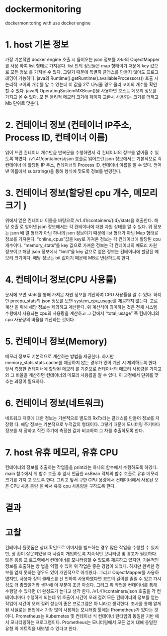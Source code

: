 # dockermonitoring
dockermonitoring with use docker engine
# 1. host 기본 정보
가장 기본적인 docker engine 호출 시 들어오는 json 정보를 자바의 ObjectMapper를 사용 하여 list 형태로 가져온다. list 안의 정보들은 map 형태이기 때문에 key 값으로 모든 정보 를 가져올 수 있다. 그렇기 때문에 특별히 클래스를 만들지 않아도 프로그래밍이 가능하다.
java의 Runtime().getRuntime().availableProcessors() 호출 시 논리적 코어의 개수를 알 수 있는데 이 값을 2로 나눠줄 경우 물리 코어의 개수를 확인 할 수 있다.
java의 OperatingSystemMXBean()을 사용하면 호스트 메모리 정보를 가지고 올 수 있다. 모 든 물리적 메모리 크기에 페이지 교환시 사용되는 크기를 더하고 Mb 단위로 맞춘다.
# 2. 컨테이너 정보 (컨테이너 IP주소, Process ID, 컨테이너 이름)
읽어 드린 컨테이너 개수만큼 반복문을 수행하면서 각 컨테이너의 정보를 얻어올 수 있도록 하였다. /v1.41/containers/json 호출로 읽어드린 json 정보에서는 기본적으로 각 컨테이너 에 할당된 IP 주소, 컨테이너의 Process ID, 컨테이너 이름을 알 수 있다. 얻어낸 이름에서 substring()을 통해 형식에 맞도록 정보를 변경한다.
# 3. 컨테이너 정보(할당된 cpu 개수, 메모리 크기 )
위에서 얻은 컨테이너 이름을 바탕으로 /v1.41/containers/{id}/stats을 호출한다. 해당 호출 로 얻어낸 json 정보에서는 각 컨테이너에 대한 자원 상태를 알 수 있다. 위 정보는 json 배 열 형태가 아닌 하나의 json 정보이기 때문에 list 형태가 아닌 Map 형태로 정보를 가져온다.
“online_cpus”값을 key로 가져온 정보는 각 컨테이너에 할당된 cpu 개수이다. “memory_stats”를 key 값으로 가져온 정보는 각 컨테이너의 메모리 자원 정보이고 해당 json 정보에서 “limit”을 key 값으로 얻은 정보는 컨테이너에 할당된 메모리 크기이다. 해당 정보는 bit 값이기 때문에 MB로 변환하도록 한다.
# 4. 컨테이너 정보(CPU 사용률)
문서에 보면 stats를 통해 가져온 자원 정보를 계산하여 CPU 사용률을 알 수 있다.
하지만 precpu_stats의 json 정보를 보면 system_cpu_usage를 제공하지 않는다. 고로 계산 을 위해 해당 정보는 제외하고 계산한다. 위 계산식이 의미하는 것은 전체 시스템 수행에서 사용되는 cpu의 사용량을 계산하고 그 값에서 “total_usage” 즉 컨테이너의 cpu 사용량의 비율을 계산하는 것이다.
# 5. 컨테이너 정보(Memory)
메모리 정보도 기본적으로 계산하는 방법을 제공한다. 하지만 memory_stats.stats.cache를 제공하지 않는 경우가 있어 계산 시 제외하도록 한다. 앞서 측정한 컨테이너에 할당된 메모리 를 기준으로 컨테이너의 메모리 사용량을 가지고 와 그 비율을 계산하면 컨테이너의 메모리 사용률을 알 수 있다. 이 과정에서 단위를 맞추는 과정이 필요하다. 
# 6. 컨테이너 정보(네트워크)
네트워크 패킷에 대한 정보는 기본적으로 별도의 RxTx라는 클래스를 만들어 정보를 저장했 다. 해당 정보는 기본적으로 누적값의 형태이다. 그렇기 때문에 모니터링 주기마다 정보를 저 장하고 직전 주기에 측정한 값과 비교하여 그 차를 추출하도록 한다.
# 7. host 유휴 메모리, 유휴 CPU
컨테이너의 정보를 추출하는 작업들을 print라는 하나의 함수에서 수행하도록 하였다. main 함수에서 위 함수 호출 후 앞서 언급한 osBean 객체의 함수 호출로 유휴 메모리 크기를 가지 고 오도록 한다. 그리고 앞서 구한 CPU 용량에서 컨테이너에서 사용된 모든 CPU 사용 총량 을 빼서 유휴 cpu 사용량을 구하도록 한다.
  
# 결과
# 고찰
컨테이너 플랫폼은 상태 확인으로 이미지를 빌드하는 경우 많은 작업을 수행할 수 있지만, 상 황이 잘못되었을 때 사람이 개입하도록 지속적인 모니터링 및 경고가 필요하다. 많은 응용 프 로그램에서 컨테이너를 모니터링할 수 있도록 제공하고 있지만, 기본적인 정보를 호출하는 방 법을 익힐 수 있어 위 작업은 좋은 경험이 되었다. 하지만 완벽한 정보를 얻지 못하는 경우도 있어 개인적으로 아쉬웠다. 그리고 ObjectMapper를 사용하였지만, 사용자 정의 클래스를 선 언하여 사용하였다면 코드의 길이를 줄일 수 있고 가시성도 더 좋았을거라 생각해 이 부분이 조금 아쉽다. 그리고 위 작업을 컨테이너를 통해 수행할 수 있다면 더 완성도가 높다고 생각 한다. /v1.41/containers/json 호출을 각 컨테이너마다 수행하게 되는데 위 호출이 시간이 오래 걸려 모든 컨테이너의 정보를 얻는 작업이 시간이 오래 걸려 성능이 좋은 프로그램은 아 니라고 생각한다.
조사를 통해 알게 된 사실로는 현업에서 가장 많이 사용하는 모니터링 툴에는 Prometheus가 있다는 것이다. Prometheus는 Kubernetes 및 컨테이너 식 컨테이너 런타임의 동일한 기반 에서 모니터링하는 프로그램이다. Prometheus는 모니터링에서 모든 앱에 대해 동일한 유형 의 메트릭을 내보낼 수 있다고 한다.
